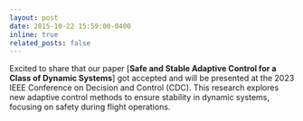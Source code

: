 ```yaml
---
layout: post
date: 2015-10-22 15:59:00-0400
inline: true
related_posts: false
---
```

Excited to share that our paper [__Safe and Stable Adaptive Control for a Class of Dynamic Systems__] got accepted and will be presented at the 2023 IEEE Conference on Decision and Control (CDC). This research explores new adaptive control methods to ensure stability in dynamic systems, focusing on safety during flight operations.
